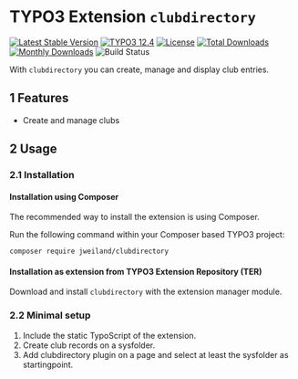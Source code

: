 # TYPO3 Extension `clubdirectory`

[![Latest Stable Version](https://poser.pugx.org/jweiland/clubdirectory/v/stable.svg)](https://packagist.org/packages/jweiland/clubdirectory)
[![TYPO3 12.4](https://img.shields.io/badge/TYPO3-12.4-green.svg)](https://get.typo3.org/version/12)
[![License](http://poser.pugx.org/jweiland/clubdirectory/license)](https://packagist.org/packages/jweiland/clubdirectory)
[![Total Downloads](https://poser.pugx.org/jweiland/clubdirectory/downloads.svg)](https://packagist.org/packages/jweiland/clubdirectory)
[![Monthly Downloads](https://poser.pugx.org/jweiland/clubdirectory/d/monthly)](https://packagist.org/packages/jweiland/clubdirectory)
![Build Status](https://github.com/jweiland-net/clubdirectory/actions/workflows/testscorev12.yml/badge.svg)

With `clubdirectory` you can create, manage and display club entries.

## 1 Features

* Create and manage clubs

## 2 Usage

### 2.1 Installation

#### Installation using Composer

The recommended way to install the extension is using Composer.

Run the following command within your Composer based TYPO3 project:

```
composer require jweiland/clubdirectory
```

#### Installation as extension from TYPO3 Extension Repository (TER)

Download and install `clubdirectory` with the extension manager module.

### 2.2 Minimal setup

1) Include the static TypoScript of the extension.
2) Create club records on a sysfolder.
3) Add clubdirectory plugin on a page and select at least the sysfolder as startingpoint.
